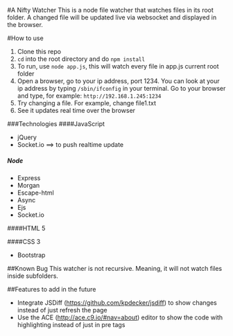 #A Nifty Watcher
This is a node file watcher that watches files in its root folder. A changed file will be updated live via websocket and displayed in the browser.

#How to use
1. Clone this repo
2. `cd` into the root directory and do `npm install`
3. To run, use `node app.js`, this will watch every file in app.js current root folder
4.  Open a browser, go to your ip address, port 1234. You can look at your ip address by typing `/sbin/ifconfig` in your terminal.  Go to your browser and type, for example: `http://192.168.1.245:1234`
5. Try changing a file.  For example, change file1.txt
6. See it updates real time over the browser

###Technologies
####JavaScript
* jQuery
* Socket.io ==> to push realtime update

##### Node
* Express
* Morgan
* Escape-html
* Async
* Ejs
* Socket.io

####HTML 5

####CSS 3
* Bootstrap

##Known Bug
This watcher is not recursive.  Meaning, it will not watch files inside subfolders.

##Features to add in the future
* Integrate JSDiff (https://github.com/kpdecker/jsdiff) to show changes instead of just refresh the page
* Use the ACE (http://ace.c9.io/#nav=about) editor to show the code with highlighting instead of just in pre tags
